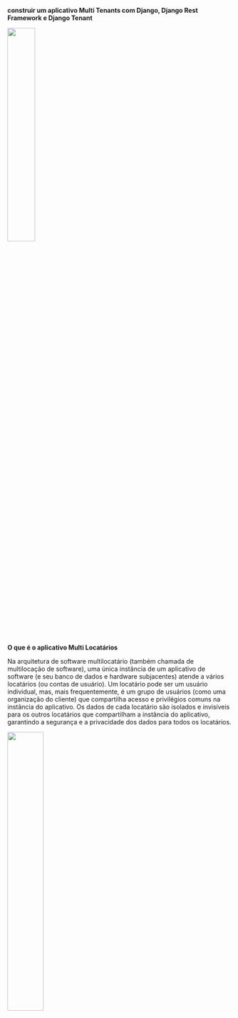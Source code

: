 <b>construir um aplicativo Multi Tenants com Django, Django Rest Framework e Django Tenant</b>

<img src="https://blog.thinkitive.net/wp-content/uploads/2023/09/meta-image-3-1024x535.jpg" width="35%"></img> 

<b>O que é o aplicativo Multi Locatários</b>

Na arquitetura de software multilocatário (também chamada de multilocação de software), uma única instância de um aplicativo de software (e seu banco de dados e hardware subjacentes) atende a vários locatários (ou contas de usuário). Um locatário pode ser um usuário individual, mas, mais frequentemente, é um grupo de usuários (como uma organização do cliente) que compartilha acesso e privilégios comuns na instância do aplicativo. Os dados de cada locatário são isolados e invisíveis para os outros locatários que compartilham a instância do aplicativo, garantindo a segurança e a privacidade dos dados para todos os locatários. 

<img src="https://blog.thinkitive.net/wp-content/uploads/2023/09/What-is-Multi-Tenants-Application-1024x490.png" width="40%"></img>